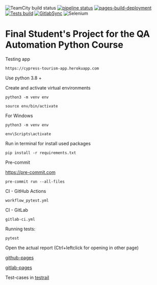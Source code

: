 ![TeamCity build status](http://188.120.227.87:8111/app/rest/builds/buildType:id:FinalProject_Build/statusIcon.svg) [![pipeline status](https://gitlab.com/vor.arkadiy/final_project/badges/main/pipeline.svg)](https://gitlab.com/vor.arkadiy/final_project/-/commits/main) 
[![pages-build-deployment](https://github.com/ArkadiyVoronov/Final-project/actions/workflows/pages/pages-build-deployment/badge.svg)](https://github.com/ArkadiyVoronov/Final-project/actions/workflows/pages/pages-build-deployment) [![Tests build](https://github.com/ArkadiyVoronov/Final-project/actions/workflows/workflow_pytest.yml/badge.svg)](https://github.com/ArkadiyVoronov/Final-project/actions/workflows/workflow_pytest.yml)
[![GitlabSync](https://github.com/ArkadiyVoronov/Final-project/actions/workflows/workflow_gitlabsync.yml/badge.svg)](https://github.com/ArkadiyVoronov/Final-project/actions/workflows/workflow_gitlabsync.yml)
![Selenium](https://img.shields.io/badge/-selenium-%43B02A?style=for-the-badge&logo=selenium&logoColor=white)

# Final Student's Project for the QA Automation Python Course

Testing app

`https://cypress-tourism-app.herokuapp.com`

Use python 3.8 +

Create and activate virtual environments

`python3 -m venv env`

`source env/bin/activate`

For Windows

`python3 -m venv env`

`env\Scripts\activate`

Run in terminal for install used packages

`pip install -r requirements.txt`

Pre-commit

https://pre-commit.com

`pre-commit run --all-files`

CI - GitHub Actions

`workflow_pytest.yml`

CI - GitLab

`gitlab-ci.yml`

Running tests:

`pytest`

Open the actual report (Ctrl+leftclick for opening in other page)

[github-pages](https://arkadiyvoronov.github.io/Final-project/)

[gitlab-pages](https://vor.arkadiy.gitlab.io/final_project)

Test-cases in [testrail](https://voronov1project.testrail.io/index.php?/suites/view/1&group_by=cases:section_id&group_order=asc&display_deleted_cases=0)

